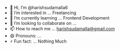 - 👋 Hi, I’m @harishsudamalla6
- 👀 I’m interested in ... Freelancing
- 🌱 I’m currently learning ... Frontend Development
- 💞️ I’m looking to collaborate on ... 
- 📫 How to reach me ... harishsudamalla@gmail.com
- 😄 Pronouns: ...
- ⚡ Fun fact: ... Nothing Much

<!---
harishsudamalla6/harishsudamalla6 is a ✨ special ✨ repository because its `README.md` (this file) appears on your GitHub profile.
You can click the Preview link to take a look at your changes.
--->
